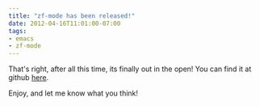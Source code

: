 ```yaml
---
title: "zf-mode has been released!"
date: 2012-04-16T11:01:00-07:00
tags:
- emacs
- zf-mode
---
```

That's right, after all this time, its finally out in the open! You can find it at github [here](https://github.com/echosa/zf-mode).

Enjoy, and let me know what you think!

